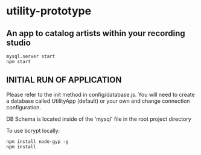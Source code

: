 # utility-prototype
## An app to catalog artists within your recording studio

    mysql.server start
    npm start

## INITIAL RUN OF APPLICATION
Please refer to the init method in config/database.js. You will need to create a database called UtilityApp (default) or your own and change connection configuration.

DB Schema is located inside of the 'mysql' file in the root project directory

To use bcrypt locally:

    npm install node-gyp -g
    npm install